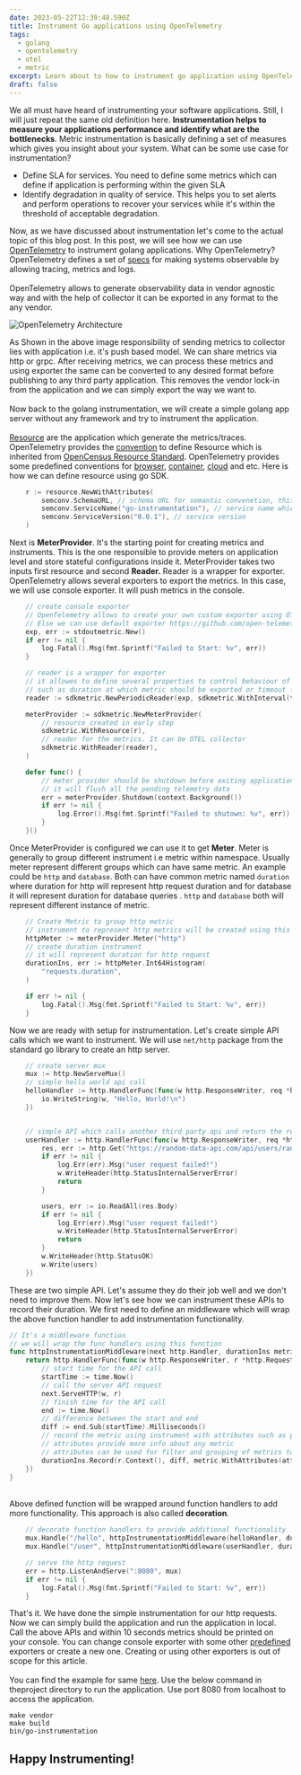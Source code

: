 ```yaml
---
date: 2023-05-22T12:39:48.590Z
title: Instrument Go applications using OpenTelemetry
tags:
  - golang
  - opentelemetry
  - otel
  - metric
excerpt: Learn about to how to instrument go application using OpenTelemetry.
draft: false
---
```

We all must have heard of instrumenting your software applications. Still, I will just repeat the same old definition here. **Instrumentation helps to measure your applications performance and identify what are the bottlenecks**. Metric instrumentation is basically defining a set of measures which gives you insight about your system. What can be some use case for instrumentation?

* Define SLA for services. You need to define some metrics which can define if application is performing within the given SLA
* Identify degradation in quality of service. This helps you to set alerts and perform operations to recover your services while it's within the threshold of acceptable degradation.

Now, as we have discussed about instrumentation let's come to the actual topic of this blog post. In this post, we will see how we can use [OpenTelemetry](https://opentelemetry.io/) to instrument golang applications. Why OpenTelemetry? OpenTelemetry defines a set of [specs](https://opentelemetry.io/docs/specs/otel/) for making systems observable by allowing tracing, metrics and logs. \
\
OpenTelemetry allows to generate observability data in vendor agnostic way and with the help of collector it can be exported in any format to the any vendor.

![OpenTelemetry Architecture](/assets/opentelemetry-2023-05-01-2222.png "OpenTelemetry Architecture")

As Shown in the above image responsibility of sending metrics to collector lies with application i.e. it's push based model. We can share metrics via http or grpc. After receiving metrics, we can process these metrics and using exporter the same can be converted to any desired format before publishing to any third party application. This removes the vendor lock-in from the application and we can simply export the way we want to.\
\
Now back to the golang instrumentation, we will create a simple golang app server without any framework and try to instrument the application. \
\
[Resource](https://opentelemetry.io/docs/specs/otel/resource/) are the application which generate the metrics/traces. OpenTelemetry provides the [convention](https://opentelemetry.io/docs/specs/otel/resource/semantic_conventions/) to define Resource which is inherited from [OpenCensus Resource Standard](https://github.com/census-instrumentation/opencensus-specs/blob/master/resource/StandardResources.md). OpenTelemetry provides some predefined  conventions for [browser](https://opentelemetry.io/docs/specs/otel/resource/semantic_conventions/browser/), [container](https://opentelemetry.io/docs/specs/otel/resource/semantic_conventions/container/), [cloud](https://opentelemetry.io/docs/specs/otel/resource/semantic_conventions/cloud/) and etc. Here is how we can define resource using go SDK.

```go
	r := resource.NewWithAttributes(
		semconv.SchemaURL, // schema URL for semantic convenetion, this is will contain URL for semantic schema
		semconv.ServiceName("go-instrumentation"), // service name which is being instrumented
		semconv.ServiceVersion("0.0.1"), // service version
	)
```

Next is **MeterProvider**. It's the starting point for creating metrics and instruments. This is the one responsible to provide meters on application level and store stateful configurations inside it. MeterProvider takes two inputs first resource and second **Reader.** Reader is a wrapper for exporter. OpenTelemetry allows several exporters to export the metrics. In this case, we will use console exporter. It will push metrics in the console.

```go
	// create console exporter
	// OpenTelemetry allows to create your own custom exporter using OTLP
	// Else we can use default exporter https://github.com/open-telemetry/opentelemetry-go/tree/v1.15.1/exporters
	exp, err := stdoutmetric.New()
	if err != nil {
		log.Fatal().Msg(fmt.Sprintf("Failed to Start: %v", err))
	}

	// reader is a wrapper for exporter
	// it allowes to define several properties to control behaviour of export
	// such as duration at which metric should be exported or timeout for export 
	reader := sdkmetric.NewPeriodicReader(exp, sdkmetric.WithInterval(time.Duration(10000*time.Millisecond)))

	meterProvider := sdkmetric.NewMeterProvider(
		// resource created in early step
		sdkmetric.WithResource(r),  
		// reader for the metrics. It can be OTEL collector  
		sdkmetric.WithReader(reader), 
	)

	defer func() {
		// meter provider should be shutdown before exiting application
		// it will flush all the pending telemetry data
		err = meterProvider.Shutdown(context.Background())
		if err != nil {
			log.Error().Msg(fmt.Sprintf("Failed to shutown: %v", err))
		}
	}()
```

Once MeterProvider is configured we can use it to get **Meter**. Meter is generally to group different instrument i.e metric within namespace. Usually meter represent different groups which can have same metric. An example could be `http` and `database`. Both can have common metric named `duration` where duration for http will represent http request duration and for database it will represent duration for database queries . `http` and `database` both will represent different instance of metric. 

```go
	// Create Metric to group http metric
	// instrument to represent http metrics will be created using this meter
	httpMeter := meterProvider.Meter("http")
	// create duration instrument
	// it will represent duration for http request
	durationIns, err := httpMeter.Int64Histogram(
		"requests.duration",
	)

	if err != nil {
		log.Fatal().Msg(fmt.Sprintf("Failed to Start: %v", err))
	}
```

Now we are ready with setup for instrumentation. Let's create simple API calls which we want to instrument. We will use `net/http` package from the standard go library to create an http server.

```go
	// create server mux
	mux := http.NewServeMux()
	// simple hello world api call
	helloHandler := http.HandlerFunc(func(w http.ResponseWriter, req *http.Request) {
		io.WriteString(w, "Hello, World!\n")
	})


	// simple API which calls another third party api and return the response from it
	userHandler := http.HandlerFunc(func(w http.ResponseWriter, req *http.Request) {
		res, err := http.Get("https://random-data-api.com/api/users/random_user")
		if err != nil {
			log.Err(err).Msg("user request failed!")
			w.WriteHeader(http.StatusInternalServerError)
			return
		}

		users, err := io.ReadAll(res.Body)
		if err != nil {
			log.Err(err).Msg("user request failed!")
			w.WriteHeader(http.StatusInternalServerError)
			return
		}
		w.WriteHeader(http.StatusOK)
		w.Write(users)
	})
```

These are two simple API. Let's assume they do their job well and we don't need to improve them. Now let's see how we can instrument these APIs to record their duration. We first need to define an middleware which will wrap the above function handler to add instrumentation functionality.

```go
// It's a middleware function
// we will wrap the func handlers using this function
func httpInstrumentationMiddleware(next http.Handler, durationIns metric.Int64Histogram) http.Handler {
	return http.HandlerFunc(func(w http.ResponseWriter, r *http.Request) {
		// start time for the API call
		startTime := time.Now()
		// call the server API request
		next.ServeHTTP(w, r)
		// finish time for the API call
		end := time.Now()
		// difference between the start and end
		diff := end.Sub(startTime).Milliseconds()
		// record the metric using instrument with attributes such as path
		// attributes provide more info about any metric
		// attributes can be used for filter and grouping of metrics to make better sense out of metrics
		durationIns.Record(r.Context(), diff, metric.WithAttributes(attribute.String("path", r.URL.Path)))
	})
}
```

\
Above defined function will be wrapped around function handlers to add more functionality. This approach is also called **decoration**.

```go
	// decorate function handlers to provide additional functionality
	mux.Handle("/hello", httpInstrumentationMiddleware(helloHandler, durationIns))
	mux.Handle("/user", httpInstrumentationMiddleware(userHandler, durationIns))

	// serve the http request
	err = http.ListenAndServe(":8080", mux)
	if err != nil {
		log.Fatal().Msg(fmt.Sprintf("Failed to Start: %v", err))
	}
```

That's it. We have done the simple instrumentation for our http requests. Now we can simply build the application and run the application in local. Call the above APIs and within 10 seconds metrics should be printed on your console. You can change console exporter with some other [predefined](https://github.com/open-telemetry/opentelemetry-go/tree/v1.15.1/exporters) exporters or create a new one. Creating or using other exporters is out of scope for this article.\
\
You can find the example for same [here](https://github.com/nitishkumar71/blog/tree/master/go-instrumentation). Use the below command in theproject  directory to run the application. Use port 8080 from localhost to access the application. 

```shell
make vendor
make build
bin/go-instrumentation
```

## Happy Instrumenting!